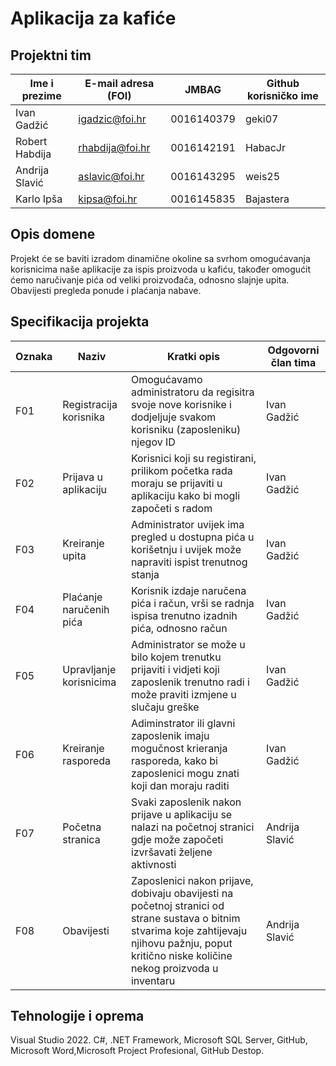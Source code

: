 # Aplikacija za kafiće 

## Projektni tim

Ime i prezime | E-mail adresa (FOI) | JMBAG | Github korisničko ime
------------  | ------------------- | ----- | ---------------------
Ivan Gadžić   | igadzic@foi.hr      | 0016140379 | geki07
Robert Habdija | rhabdija@foi.hr    | 0016142191 | HabacJr
Andrija Slavić | aslavic@foi.hr     | 0016143295 | weis25
Karlo Ipša     | kipsa@foi.hr       | 0016145835 | Bajastera

## Opis domene
Projekt će se baviti izradom dinamične okoline sa svrhom omogućavanja korisnicima naše aplikacije za ispis proizvoda u kafiću, također omogućit ćemo naručivanje pića od veliki proizvođača, odnosno slajnje upita. Obavijesti pregleda ponude i plaćanja nabave. 

## Specifikacija projekta

Oznaka | Naziv | Kratki opis | Odgovorni član tima
------ | ----- | ----------- | -------------------
F01 | Registracija korisnika | Omogućavamo administratoru da regisitra svoje nove korisnike i dodjeljuje svakom korisniku (zaposleniku) njegov ID | Ivan Gadžić
F02 | Prijava u aplikaciju | Korisnici koji su registirani, prilikom početka rada moraju se prijaviti u aplikaciju kako bi mogli započeti s radom | Ivan Gadžić
F03 | Kreiranje upita | Administrator uvijek ima pregled u dostupna pića u korišetnju i uvijek može napraviti ispist trenutnog stanja | Ivan Gadžić
F04 | Plaćanje naručenih pića | Korisnik izdaje naručena pića i račun, vrši se radnja ispisa trenutno izadnih pića, odnosno račun | Ivan Gadžić 
F05 | Upravljanje korisnicima | Administrator se može u bilo kojem trenutku prijaviti i vidjeti koji zaposlenik trenutno radi i može praviti izmjene u slučaju greške | Ivan Gadžić 
F06 | Kreiranje rasporeda | Adiminstrator ili glavni zaposlenik imaju mogučnost krieranja rasporeda, kako bi zaposlenici mogu znati koji dan moraju raditi | Ivan Gadžić
F07 | Početna stranica | Svaki zaposlenik nakon prijave u aplikaciju se nalazi na početnoj stranici gdje može započeti izvršavati željene aktivnosti | Andrija Slavić
F08 | Obavijesti | Zaposlenici nakon prijave, dobivaju obavijesti na početnoj stranici od strane sustava o bitnim stvarima koje zahtijevaju njihovu pažnju, poput kritično niske količine nekog proizvoda u inventaru | Andrija Slavić 

## Tehnologije i oprema
Visual Studio 2022. C#, .NET Framework, Microsoft SQL Server, GitHub, Microsoft Word,Microsoft Project Profesional, GitHub Destop.
